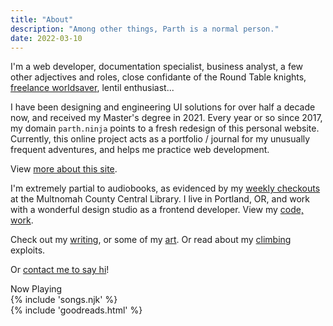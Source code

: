 ```yaml
---
title: "About"
description: "Among other things, Parth is a normal person."
date: 2022-03-10
---
```

I'm a web developer, documentation specialist, business analyst, a few other adjectives and roles, close confidante of the Round Table knights, <a href="/breathe" class="nolink">freelance worldsaver</a>, lentil enthusiast...

I have been designing and engineering UI solutions for over half a decade now, and received my Master's degree in 2021. Every year or so since 2017, my domain `parth.ninja` points to a fresh redesign of this personal website. Currently, this online project acts as a portfolio / journal for my unusually frequent adventures, and helps me practice web development.

View [more about this site](/colophon).

I'm extremely partial to audiobooks, as evidenced by my [weekly checkouts](https://www.goodreads.com/review/list/60162168-parth-shiralkar?shelf=audiobook) at the Multnomah County Central Library. I live in Portland, OR, and work with a wonderful design studio as a frontend developer. View my [code, work](/code).


Check out my [writing](/writing), or some of my [art](/art). Or read about my [climbing](/climbing) exploits.

Or <span class="bold600"><a href="/hello">contact me to say hi</a></span>!


<div class="irevamp-h5 irevamp-mt-md bold600">Now Playing</div>
{% include 'songs.njk' %}
<div class="irevamp-mt-md irevamp-mb-md ">
{% include 'goodreads.html' %}


</div>
